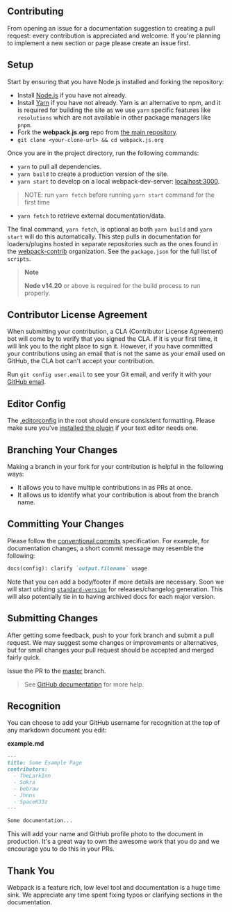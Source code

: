 ## Contributing

From opening an issue for a documentation suggestion to creating a pull request: every
contribution is appreciated and welcome. If you're planning to implement a new section or
page please create an issue first.

## Setup

Start by ensuring that you have Node.js installed and forking the repository:

- Install [Node.js][1] if you have not already.
- Install [Yarn][13] if you have not already. Yarn is an alternative to npm, and it is required for building the site as we use `yarn` specific features like `resolutions` which are not available in other package managers like `pnpm`.
- Fork the **webpack.js.org** repo from [the main repository][2].
- `git clone <your-clone-url> && cd webpack.js.org`

Once you are in the project directory, run the following commands:

- `yarn` to pull all dependencies.
- `yarn build` to create a production version of the site.
- `yarn start` to develop on a local webpack-dev-server: [localhost:3000][3].

> NOTE: run `yarn fetch` before running `yarn start` command for the first time

- `yarn fetch` to retrieve external documentation/data.

The final command, `yarn fetch`, is optional as both `yarn build` and `yarn start`
will do this automatically. This step pulls in documentation for loaders/plugins hosted
in separate repositories such as the ones found in the [webpack-contrib][4] organization.
See the `package.json` for the full list of `scripts`.

> **Note**
>
> **Node v14.20** or above is required for the build process to run properly.

## Contributor License Agreement

When submitting your contribution, a CLA (Contributor License Agreement) bot will come by
to verify that you signed the CLA. If it is your first time, it will link you to the right
place to sign it. However, if you have committed your contributions using an email that is
not the same as your email used on GitHub, the CLA bot can't accept your contribution.

Run `git config user.email` to see your Git email, and verify it with your [GitHub email][5].

## Editor Config

The [.editorconfig][6] in the root should ensure consistent formatting. Please make sure
you've [installed the plugin][7] if your text editor needs one.

## Branching Your Changes

Making a branch in your fork for your contribution is helpful in the following ways:

- It allows you to have multiple contributions in as PRs at once.
- It allows us to identify what your contribution is about from the branch name.

## Committing Your Changes

Please follow the [conventional commits][10] specification. For example, for documentation
changes, a short commit message may resemble the following:

```md
docs(config): clarify `output.filename` usage
```

Note that you can add a body/footer if more details are necessary. Soon we will
start utilizing [`standard-version`][11] for releases/changelog generation. This
will also potentially tie in to having archived docs for each major version.

## Submitting Changes

After getting some feedback, push to your fork branch and submit a pull request. We may
suggest some changes or improvements or alternatives, but for small changes your pull
request should be accepted and merged fairly quick.

Issue the PR to the [master][8] branch.

> See [GitHub documentation][9] for more help.

## Recognition

You can choose to add your GitHub username for recognition at the top of any markdown
document you edit:

**example.md**

```markdown
---
title: Some Example Page
contributors:
  - TheLarkInn
  - Sokra
  - bebraw
  - Jhnns
  - SpaceK33z
---

Some documentation...
```

This will add your name and GitHub profile photo to the document in production. It's a
great way to own the awesome work that you do and we encourage you to do this in your PRs.

## Thank You

Webpack is a feature rich, low level tool and documentation is a huge time sink. We appreciate
any time spent fixing typos or clarifying sections in the documentation.

[1]: https://nodejs.org/
[2]: https://github.com/webpack/webpack.js.org
[3]: http://localhost:3000/
[4]: https://github.com/webpack-contrib
[5]: https://github.com/settings/emails
[6]: https://github.com/webpack/webpack.js.org/blob/master/.editorconfig
[7]: http://editorconfig.org/#download
[8]: https://github.com/webpack/webpack.js.org/tree/master
[9]: https://help.github.com/articles/proposing-changes-to-your-work-with-pull-requests/
[10]: http://conventionalcommits.org/
[11]: https://github.com/conventional-changelog/standard-version
[13]: https://yarnpkg.com/lang/en/docs/install
